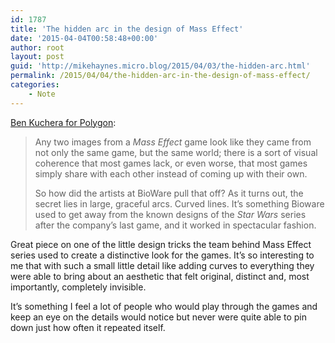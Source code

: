 ```yaml
---
id: 1787
title: 'The hidden arc in the design of Mass Effect'
date: '2015-04-04T00:58:48+00:00'
author: root
layout: post
guid: 'http://mikehaynes.micro.blog/2015/04/03/the-hidden-arc.html'
permalink: /2015/04/04/the-hidden-arc-in-the-design-of-mass-effect/
categories:
    - Note
---
```


[Ben Kuchera for Polygon](http://www.polygon.com/2015/4/2/8336873/the-arc-of-mass-effect-how-one-shape-helped-give-a-franchise-its-look):

> Any two images from a *Mass Effect* game look like they came from not only the same game, but the same world; there is a sort of visual coherence that most games lack, or even worse, that most games simply share with each other instead of coming up with their own.
> 
>  So how did the artists at BioWare pull that off? As it turns out, the secret lies in large, graceful arcs. Curved lines. It’s something Bioware used to get away from the known designs of the *Star Wars* series after the company’s last game, and it worked in spectacular fashion.

Great piece on one of the little design tricks the team behind Mass Effect series used to create a distinctive look for the games. It’s so interesting to me that with such a small little detail like adding curves to everything they were able to bring about an aesthetic that felt original, distinct and, most importantly, completely invisible.

It’s something I feel a lot of people who would play through the games and keep an eye on the details would notice but never were quite able to pin down just how often it repeated itself.
